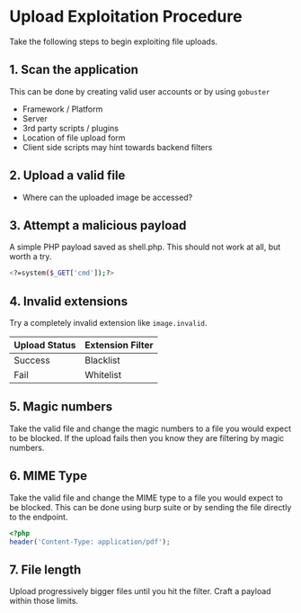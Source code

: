 # Upload Exploitation Procedure
Take the following steps to begin exploiting file uploads.

## 1. Scan the application
This can be done by creating valid user accounts or by using `gobuster`

- Framework / Platform
- Server
- 3rd party scripts / plugins
- Location of file upload form
- Client side scripts may hint towards backend filters

## 2. Upload a valid file
- Where can the uploaded image be accessed? 

## 3. Attempt a malicious payload
A simple PHP payload saved as shell.php. This should not work at all, but worth a try.

```sh
<?=system($_GET['cmd']);?>
```

## 4. Invalid extensions
Try a completely invalid extension like `image.invalid`. 

| Upload Status | Extension Filter |
| ------------- | ------ |
| Success | Blacklist |
| Fail | Whitelist |

## 5. Magic numbers
Take the valid file and change the magic numbers to a file you would expect to be blocked. If the upload fails then you know they are filtering by magic numbers.

## 6. MIME Type
Take the valid file and change the MIME type to a file you would expect to be blocked. This can be done using burp suite or by sending the file directly to the endpoint.

```php
<?php
header('Content-Type: application/pdf');
```
## 7. File length
Upload progressively bigger files until you hit the filter. Craft a payload within those limits.
